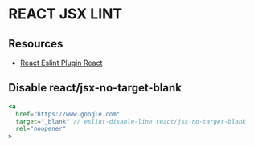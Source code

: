 # REACT JSX LINT

## Resources

- [React Eslint Plugin React](https://github.com/yannickcr/eslint-plugin-react)

## Disable react/jsx-no-target-blank

```jsx
<a
  href="https://www.google.com"
  target="_blank" // eslint-disable-line react/jsx-no-target-blank
  rel="noopener"
>
```
